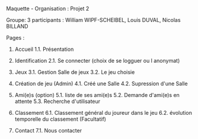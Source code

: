Maquette - Organisation : Projet 2


Groupe: 3 participants : William WIPF-SCHEIBEL, Louis DUVAL, Nicolas BILLAND


Pages :

1. Accueil
	1.1. Présentation

2. Identification
	2.1. Se connecter (choix de se logguer ou l anonymat) 
	
3. Jeux
	3.1. Gestion Salle de jeux
	3.2. Le jeu choisie

4. Création de jeu (Admin)
	4.1. Créé une Salle
	4.2. Supression d'une Salle
	
5. Ami(e)s (option)
	5.1. liste de ses ami(e)s
	5.2. Demande d'ami(e)s en  attente
	5.3. Recherche d'utilisateur

6. Classement
	6.1. Classement général du joureur dans le jeu
	6.2. évolution temporelle du  classement (Facultatif)	

7. Contact
	7.1. Nous contacter
